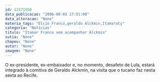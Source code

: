 ```yaml
---
id: 12371958
data_publicacao: "2006-08-03 17:51:00"
data_alteracao: "None"
materia_tags: "Elcio Franco,geraldo Alckmin,Itamaraty"
categoria: "Notícias"
titulo: "Itamar Franco vem acompanhar Alckmin"
sutia: "None"
chapeu: "None"
autor: "None"
imagem: "None"
---
```

<p><P>O ex-presidente, ex-embaixador e, no momento, desafeto de Lula, estará integrado à comitiva de Geraldo Alckmin, na visita que o tucano faz nesta sexta&nbsp;ao Recife.</P> </p>

